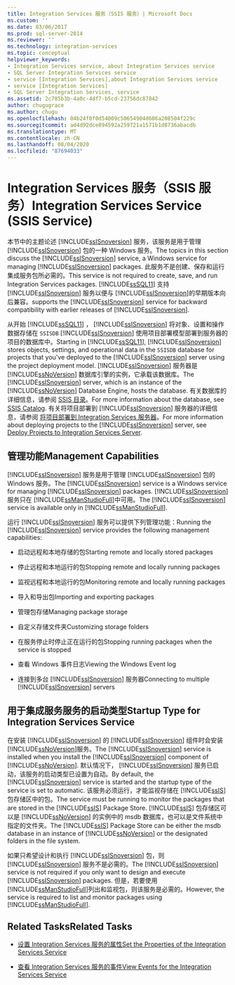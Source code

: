 ```yaml
---
title: Integration Services 服务（SSIS 服务）| Microsoft Docs
ms.custom: ''
ms.date: 03/06/2017
ms.prod: sql-server-2014
ms.reviewer: ''
ms.technology: integration-services
ms.topic: conceptual
helpviewer_keywords:
- Integration Services service, about Integration Services service
- SQL Server Integration Services service
- service [Integration Services],about Integration Services service
- service [Integration Services]
- SQL Server Integration Services, service
ms.assetid: 2c785b3b-4a0c-4df7-b5cd-23756dc87842
author: chugugrace
ms.author: chugu
ms.openlocfilehash: 04b24f0f0d54009c50654904d606a208504f229c
ms.sourcegitcommit: ad4d92dce894592a259721a1571b1d8736abacdb
ms.translationtype: MT
ms.contentlocale: zh-CN
ms.lasthandoff: 08/04/2020
ms.locfileid: "87694033"
---
```

# <a name="integration-services-service-ssis-service"></a><span data-ttu-id="a29a8-102">Integration Services 服务（SSIS 服务）</span><span class="sxs-lookup"><span data-stu-id="a29a8-102">Integration Services Service (SSIS Service)</span></span>
  <span data-ttu-id="a29a8-103">本节中的主题论述 [!INCLUDE[ssISnoversion](../../includes/ssisnoversion-md.md)] 服务，该服务是用于管理 [!INCLUDE[ssISnoversion](../../includes/ssisnoversion-md.md)] 包的一种 Windows 服务。</span><span class="sxs-lookup"><span data-stu-id="a29a8-103">The topics in this section discuss the [!INCLUDE[ssISnoversion](../../includes/ssisnoversion-md.md)] service, a Windows service for managing [!INCLUDE[ssISnoversion](../../includes/ssisnoversion-md.md)] packages.</span></span> <span data-ttu-id="a29a8-104">此服务不是创建、保存和运行集成服务包所必需的。</span><span class="sxs-lookup"><span data-stu-id="a29a8-104">This service is not required to create, save, and run Integration Services packages.</span></span> [!INCLUDE[ssSQL11](../../includes/sssql11-md.md)] <span data-ttu-id="a29a8-105">支持 [!INCLUDE[ssISnoversion](../../includes/ssisnoversion-md.md)] 服务以便与 [!INCLUDE[ssISnoversion](../../includes/ssisnoversion-md.md)]的早期版本向后兼容。</span><span class="sxs-lookup"><span data-stu-id="a29a8-105">supports the [!INCLUDE[ssISnoversion](../../includes/ssisnoversion-md.md)] service for backward compatibility with earlier releases of [!INCLUDE[ssISnoversion](../../includes/ssisnoversion-md.md)].</span></span>  
  
 <span data-ttu-id="a29a8-106">从开始 [!INCLUDE[ssSQL11](../../includes/sssql11-md.md)] ， [!INCLUDE[ssISnoversion](../../includes/ssisnoversion-md.md)] 将对象、设置和操作数据存储在 `SSISDB` [!INCLUDE[ssISnoversion](../../includes/ssisnoversion-md.md)] 使用项目部署模型部署到服务器的项目的数据库中。</span><span class="sxs-lookup"><span data-stu-id="a29a8-106">Starting in [!INCLUDE[ssSQL11](../../includes/sssql11-md.md)], [!INCLUDE[ssISnoversion](../../includes/ssisnoversion-md.md)] stores objects, settings, and operational data in the `SSISDB` database for projects that you've deployed to the [!INCLUDE[ssISnoversion](../../includes/ssisnoversion-md.md)] server using the project deployment model.</span></span> <span data-ttu-id="a29a8-107">[!INCLUDE[ssISnoversion](../../includes/ssisnoversion-md.md)] 服务器是 [!INCLUDE[ssNoVersion](../../includes/ssnoversion-md.md)] 数据库引擎的实例，它承载该数据库。</span><span class="sxs-lookup"><span data-stu-id="a29a8-107">The [!INCLUDE[ssISnoversion](../../includes/ssisnoversion-md.md)] server, which is an instance of the [!INCLUDE[ssNoVersion](../../includes/ssnoversion-md.md)] Database Engine, hosts the database.</span></span> <span data-ttu-id="a29a8-108">有关数据库的详细信息，请参阅 [SSIS 目录](../catalog/ssis-catalog.md)。</span><span class="sxs-lookup"><span data-stu-id="a29a8-108">For more information about the database, see [SSIS Catalog](../catalog/ssis-catalog.md).</span></span> <span data-ttu-id="a29a8-109">有关将项目部署到 [!INCLUDE[ssISnoversion](../../includes/ssisnoversion-md.md)] 服务器的详细信息，请参阅 [将项目部署到 Integration Services 服务器](../deploy-projects-to-integration-services-server.md)。</span><span class="sxs-lookup"><span data-stu-id="a29a8-109">For more information about deploying projects to the [!INCLUDE[ssISnoversion](../../includes/ssisnoversion-md.md)] server, see [Deploy Projects to Integration Services Server](../deploy-projects-to-integration-services-server.md).</span></span>  
  
## <a name="management-capabilities"></a><span data-ttu-id="a29a8-110">管理功能</span><span class="sxs-lookup"><span data-stu-id="a29a8-110">Management Capabilities</span></span>  
 <span data-ttu-id="a29a8-111">[!INCLUDE[ssISnoversion](../../includes/ssisnoversion-md.md)] 服务是用于管理 [!INCLUDE[ssISnoversion](../../includes/ssisnoversion-md.md)] 包的 Windows 服务。</span><span class="sxs-lookup"><span data-stu-id="a29a8-111">The [!INCLUDE[ssISnoversion](../../includes/ssisnoversion-md.md)] service is a Windows service for managing [!INCLUDE[ssISnoversion](../../includes/ssisnoversion-md.md)] packages.</span></span> <span data-ttu-id="a29a8-112">[!INCLUDE[ssISnoversion](../../includes/ssisnoversion-md.md)] 服务只在 [!INCLUDE[ssManStudioFull](../../includes/ssmanstudiofull-md.md)]中可用。</span><span class="sxs-lookup"><span data-stu-id="a29a8-112">The [!INCLUDE[ssISnoversion](../../includes/ssisnoversion-md.md)] service is available only in [!INCLUDE[ssManStudioFull](../../includes/ssmanstudiofull-md.md)].</span></span>  
  
 <span data-ttu-id="a29a8-113">运行 [!INCLUDE[ssISnoversion](../../includes/ssisnoversion-md.md)] 服务可以提供下列管理功能：</span><span class="sxs-lookup"><span data-stu-id="a29a8-113">Running the [!INCLUDE[ssISnoversion](../../includes/ssisnoversion-md.md)] service provides the following management capabilities:</span></span>  
  
-   <span data-ttu-id="a29a8-114">启动远程和本地存储的包</span><span class="sxs-lookup"><span data-stu-id="a29a8-114">Starting remote and locally stored packages</span></span>  
  
-   <span data-ttu-id="a29a8-115">停止远程和本地运行的包</span><span class="sxs-lookup"><span data-stu-id="a29a8-115">Stopping remote and locally running packages</span></span>  
  
-   <span data-ttu-id="a29a8-116">监视远程和本地运行的包</span><span class="sxs-lookup"><span data-stu-id="a29a8-116">Monitoring remote and locally running packages</span></span>  
  
-   <span data-ttu-id="a29a8-117">导入和导出包</span><span class="sxs-lookup"><span data-stu-id="a29a8-117">Importing and exporting packages</span></span>  
  
-   <span data-ttu-id="a29a8-118">管理包存储</span><span class="sxs-lookup"><span data-stu-id="a29a8-118">Managing package storage</span></span>  
  
-   <span data-ttu-id="a29a8-119">自定义存储文件夹</span><span class="sxs-lookup"><span data-stu-id="a29a8-119">Customizing storage folders</span></span>  
  
-   <span data-ttu-id="a29a8-120">在服务停止时停止正在运行的包</span><span class="sxs-lookup"><span data-stu-id="a29a8-120">Stopping running packages when the service is stopped</span></span>  
  
-   <span data-ttu-id="a29a8-121">查看 Windows 事件日志</span><span class="sxs-lookup"><span data-stu-id="a29a8-121">Viewing the Windows Event log</span></span>  
  
-   <span data-ttu-id="a29a8-122">连接到多台 [!INCLUDE[ssISnoversion](../../includes/ssisnoversion-md.md)] 服务器</span><span class="sxs-lookup"><span data-stu-id="a29a8-122">Connecting to multiple [!INCLUDE[ssISnoversion](../../includes/ssisnoversion-md.md)] servers</span></span>  
  
## <a name="startup-type-for-integration-services-service"></a><span data-ttu-id="a29a8-123">用于集成服务服务的启动类型</span><span class="sxs-lookup"><span data-stu-id="a29a8-123">Startup Type for Integration Services Service</span></span>  
 <span data-ttu-id="a29a8-124">在安装 [!INCLUDE[ssISnoversion](../../includes/ssisnoversion-md.md)] 的 [!INCLUDE[ssISnoversion](../../includes/ssisnoversion-md.md)] 组件时会安装 [!INCLUDE[ssNoVersion](../../includes/ssnoversion-md.md)]服务。</span><span class="sxs-lookup"><span data-stu-id="a29a8-124">The [!INCLUDE[ssISnoversion](../../includes/ssisnoversion-md.md)] service is installed when you install the [!INCLUDE[ssISnoversion](../../includes/ssisnoversion-md.md)] component of [!INCLUDE[ssNoVersion](../../includes/ssnoversion-md.md)].</span></span> <span data-ttu-id="a29a8-125">默认情况下， [!INCLUDE[ssISnoversion](../../includes/ssisnoversion-md.md)] 服务已启动，该服务的启动类型已设置为自动。</span><span class="sxs-lookup"><span data-stu-id="a29a8-125">By default, the [!INCLUDE[ssISnoversion](../../includes/ssisnoversion-md.md)] service is started and the startup type of the service is set to automatic.</span></span> <span data-ttu-id="a29a8-126">该服务必须运行，才能监视存储在 [!INCLUDE[ssIS](../../includes/ssis-md.md)] 包存储区中的包。</span><span class="sxs-lookup"><span data-stu-id="a29a8-126">The service must be running to monitor the packages that are stored in the [!INCLUDE[ssIS](../../includes/ssis-md.md)] Package Store.</span></span> <span data-ttu-id="a29a8-127">[!INCLUDE[ssIS](../../includes/ssis-md.md)] 包存储区可以是 [!INCLUDE[ssNoVersion](../../includes/ssnoversion-md.md)] 的实例中的 msdb 数据库，也可以是文件系统中指定的文件夹。</span><span class="sxs-lookup"><span data-stu-id="a29a8-127">The [!INCLUDE[ssIS](../../includes/ssis-md.md)] Package Store can be either the msdb database in an instance of [!INCLUDE[ssNoVersion](../../includes/ssnoversion-md.md)] or the designated folders in the file system.</span></span>  
  
 <span data-ttu-id="a29a8-128">如果只希望设计和执行 [!INCLUDE[ssISnoversion](../../includes/ssisnoversion-md.md)] 包，则 [!INCLUDE[ssISnoversion](../../includes/ssisnoversion-md.md)] 服务不是必需的。</span><span class="sxs-lookup"><span data-stu-id="a29a8-128">The [!INCLUDE[ssISnoversion](../../includes/ssisnoversion-md.md)] service is not required if you only want to design and execute [!INCLUDE[ssISnoversion](../../includes/ssisnoversion-md.md)] packages.</span></span> <span data-ttu-id="a29a8-129">但是，若要使用 [!INCLUDE[ssManStudioFull](../../includes/ssmanstudiofull-md.md)]列出和监视包，则该服务是必需的。</span><span class="sxs-lookup"><span data-stu-id="a29a8-129">However, the service is required to list and monitor packages using [!INCLUDE[ssManStudioFull](../../includes/ssmanstudiofull-md.md)].</span></span>  
  
## <a name="related-tasks"></a><span data-ttu-id="a29a8-130">Related Tasks</span><span class="sxs-lookup"><span data-stu-id="a29a8-130">Related Tasks</span></span>  
  
-   [<span data-ttu-id="a29a8-131">设置 Integration Services 服务的属性</span><span class="sxs-lookup"><span data-stu-id="a29a8-131">Set the Properties of the Integration Services Service</span></span>](../set-the-properties-of-the-integration-services-service.md)  
  
-   [<span data-ttu-id="a29a8-132">查看 Integration Services 服务的事件</span><span class="sxs-lookup"><span data-stu-id="a29a8-132">View Events for the Integration Services Service</span></span>](../view-events-for-the-integration-services-service.md)  
  
  
